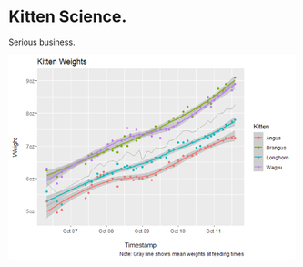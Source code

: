Kitten Science.
===============

Serious business.

![](https://github.com/davidhunterwalsh/kittenscience/blob/master/readme_files/figure-markdown_strict/weights_plot-1.png)
